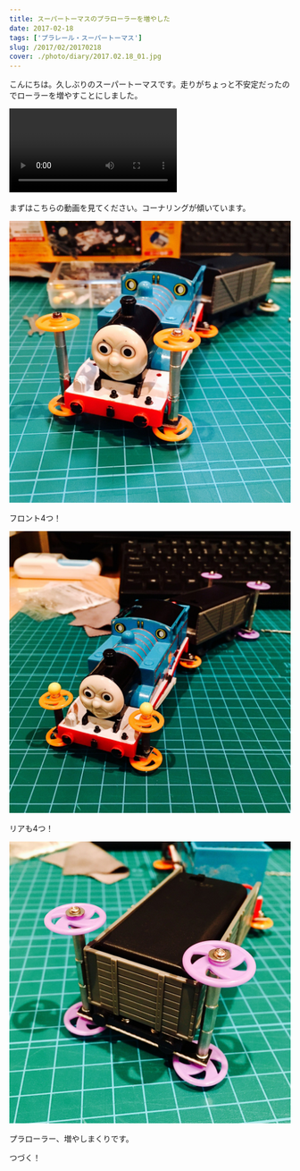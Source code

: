 ```yaml
---
title: スーパートーマスのプラローラーを増やした
date: 2017-02-18
tags: ['プラレール・スーパートーマス']
slug: /2017/02/20170218
cover: ./photo/diary/2017.02.18_01.jpg
---
```


<p class="sentence">
こんにちは。久しぶりのスーパートーマスです。走りがちょっと不安定だったのでローラーを増やすことにしました。
</p>
<div class="center"><video class="img-fluid" src="./photo/diary/2017.02.18_04.mp4" controls></div>
<p class="sentence spacing">まずはこちらの動画を見てください。コーナリングが傾いています。</p>
<div class="center"><img class="img-fluid" src="./photo/diary/2017.02.18_01.jpg"></div>
<p class="sentence spacing">フロント4つ！</p>
<div class="center"><img class="img-fluid" src="./photo/diary/2017.02.18_02.jpg"></div>
<p class="sentence spacing">リアも4つ！</p>
<div class="center"><img class="img-fluid" src="./photo/diary/2017.02.18_03.jpg"></div>
<p class="sentence spacing">プラローラー、増やしまくりです。</p>
<p class="sentence spacing">つづく！</p>
